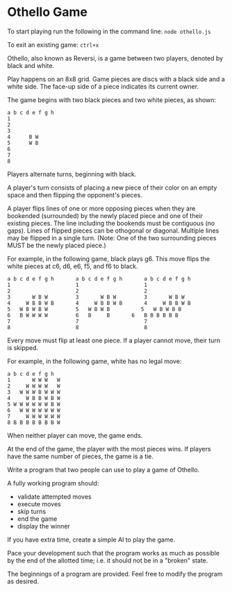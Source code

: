 # Othello Game

To start playing run the following in the command line:
`node othello.js`

To exit an existing game:
`ctrl+x`

Othello, also known as Reversi, is a game between two players, denoted by black and white.
 
Play happens on an 8x8 grid. Game pieces are discs with a black side and a
white side. The face-up side of a piece indicates its current owner.

The game begins with two black pieces and two white pieces, as shown:
```
a b c d e f g h
1
2
3
4      B W
5      W B
6
7
8
```

Players alternate turns, beginning with black.

A player's turn consists of placing a new piece of their color on an empty space
and then flipping the opponent's pieces.

A player flips lines of one or more opposing pieces when they are bookended
(surrounded) by the newly placed piece and one of their existing pieces. The line
including the bookends must be contiguous (no gaps). Lines of flipped pieces
can be othogonal or diagonal. Multiple lines may be flipped in a single turn.
(Note: One of the two surrounding pieces MUST be the newly placed piece.)

For example, in the following game, black plays g6. This move flips the white
pieces at c6, d6, e6, f5, and f6 to black.
```
a b c d e f g h       a b c d e f g h       a b c d e f g h
1                     1                     1
2                     2                     2
3       W B W         3       W B W         3       W B W
4     W B B W B       4     W B B W B       4     W B B W B
5   W B W B W         5   W B W B          5   W B W B B
6   B W W W W         6   B     B       6   B B B B B B
7                     7                     7
8                     8                     8
```
Every move must flip at least one piece. If a player cannot move, their turn is
skipped.

For example, in the following game, white has no legal move:
```
a b c d e f g h
1       W W W   W
2     W W W W   W
3   W W W B W W W
4     W B B W B W
5 W W W W W W B W
6   W W W W W W W
7     W W W W W W
8 B B B B B B B W
```

When neither player can move, the game ends.

At the end of the game, the player with the most pieces wins. If players have the same number of pieces, the game is a tie.

Write a program that two people can use to play a game of Othello.

A fully working program should:
- validate attempted moves
- execute moves
- skip turns
- end the game
- display the winner

If you have extra time, create a simple AI to play the game.

Pace your development such that the program works as much as possible by the end of the allotted time; i.e. it should not be in a "broken" state.

The beginnings of a program are provided. Feel free to modify the program as desired.

